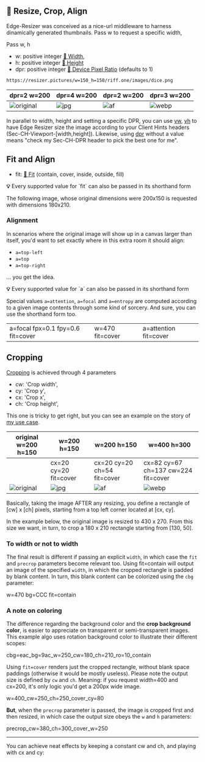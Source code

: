 ## 🔳 Resize, Crop, Align

Edge-Resizer was conceived as a nice-url middleware to harness dinamically generated thumbnails. Pass w to request a specific width, 

Pass w, h

- w: positive integer [🔗 Width](https://images.weserv.nl/docs/size.html#width),
- h: positive integer [🔗 Height](https://images.weserv.nl/docs/size.html#height)
- dpr: positive integer [🔗 Device Pixel Ratio](https://images.weserv.nl/docs/size.html#device-pixel-ratio) (defaults to 1)

```html
https://resizer.pictures/w=150_h=150/riff.one/images/dice.png
```

| dpr=2 w=200 | dpr=4 w=200 | dpr=2 w=200   | dpr=3 w=200 |
|----------|------|---------|  --  |
|![original](https://resizer.pictures/dpr=2_w=200/riff.one/images/dice.png) |![jpg](https://resizer.pictures/dpr=4_w=200/riff.one/images/dice.png) |  ![af](https://resizer.pictures/dpr=2_w=200/riff.one/images/designcue-unsplash.jpg)  |  ![webp](https://resizer.pictures/dpr=3_w=200/riff.one/images/designcue-unsplash.jpg) |  

<er-feature class="end" ></er-feature>

In parallel to width, height and setting a specific DPR, you can use [vw](feature_detection#vw), [vh](feature_detection#vh) to have Edge Resizer size the image according to your Client Hints headers (Sec-CH-Viewport-[width,height]). Likewise, using  [dpr](feature_detection#dpr) without a value means "check my Sec-CH-DPR header to pick the best one for me".




## Fit and Align

 - fit: [🔗 Fit](https://images.weserv.nl/docs/fit.html) (contain, cover, inside, outside, fill)
 

<er-feature  class="banner" >
<div class="feature_description"><b>💡</b> Every supported value for `fit` can also be passed in its shorthand form </div>
</er-feature>

 The following image, whose original dimensions were 200x150 is requested with dimensions 180x210.

<adjustments-grid  class="fit" :aliasprefix="'fit='" :adjustments="{'fit=inside':'','fit=contain':'','fit=cover':'','fit=fill':'','fit=inside':'','fit=outside':''}" :default_width="180" :default_height="210" default_tx="" image="riff.one/dice_200.png"/>






### Alignment

In scenarios where the original image will show up in a canvas larger than itself, you'd want to set exactly where in this extra room it should align: 

 - `a=top-left`
 - `a=top`
 - `a=top-right`

... you get the idea.

<er-feature  class="banner" >
<div class="feature_description"><b>💡</b> Every supported value for `a` can also be passed in its shorthand form </div>
</er-feature>

<adjustments-grid  aliasprefix='a=' :adjustments="{
    'a=top-left':'',
    'a=top':'',
    'a=top-right':'',
    'a=left':'',
    'a=center':'',
    'a=right':'',
    'a=bottom-left':'',
    'a=bottom':'',
    'a=bottom-right':''  }" :default_width="220" :default_height="190" default_tx="contain_we_cbg=77cccccc" image="riff.one/img/dice_128.png"/>

Special values `a=attention`, `a=focal` and `a=entropy` are computed according to a given image contents through some kind of sorcery. And sure, you can use the shorthand form too.

|  |  |  |
| - | - | - |
| <labeled-image  src="https://resizer.pictures/a=focal_w=230_h=220_cover_we/riff.one/fox.avif?fpx=0.1&fpy=0.4">a=focal fpx=0.1 fpy=0.6 fit=cover</labeled-image> | <labeled-image  src="https://resizer.pictures/a=entropy_w=230_h=220_cover_we/riff.one/fox.avif?fpx=0.3&fpy=0.6">w=470 fit=cover</labeled-image> | <labeled-image  src="https://resizer.pictures/a=attention_w=230_h=220_cover_we/riff.one/fox.avif?fpx=0.3&fpy=0.6">a=attention fit=cover</labeled-image> |




<available-parameters :keys="['alignments']" />




## Cropping

[Cropping](https://images.weserv.nl/docs/crop.html#rectangle-crop) is achieved through 4 parameters

-  cw: 'Crop width',
-  cy: 'Crop y',
-  cx: 'Crop x',
-  ch: 'Crop height',

This one is tricky to get right, but you can see an example on the story of [my use case](use_cases.md). 

| original w=200 h=150 | w=200 h=150 | w=200 h=150 |  w=400 h=300  |
|----------|------|---------|  --  |
|  | cx=20 cy=20 fit=cover| cx=20 cy=20 ch=54 fit=cover| cx=82 cy=67 ch=137 cw=224 fit=cover|
|![original](https://resizer.pictures/w=200_h=150/riff.one/images/printable_chart.png) |![jpg](https://resizer.pictures/w=200_h=150_cx=20_cy=20_fit=cover/riff.one/images/printable_chart.png) |  ![af](https://resizer.pictures/w=300_cx=130_cy=50_cw=180_ch=210/riff.one/images/printable_chart.png)  |  ![webp](https://resizer.pictures/w=400_h=300_cx=82_cy=67_ch=137_cw=224_fit=cover/riff.one/images/printable_chart.png) |  

Basically, taking the image AFTER any resizing, you define a rectangle of [cw] x [ch] pixels, starting from a top left corner located at [cx, cy]. 

In the example below, the original image is resized to 430 x 270. From this size we want, in turn, to crop a 180 x 210 rectangle starting from [130, 50].


<labeled-image  src="https://riff.one/crop.png"> </labeled-image>


### To width or not to width 

The final result is different if passing an explicit `width`, in which case the `fit` and `precrop` parameters become relevant too. Using fit=contain will output an image of the specified `width`, in which the cropped rectangle is padded by blank content. In turn, this blank content can be colorized using the `cbg` parameter:

<labeled-image class="bordered" src="https://resizer.pictures/cbg=ccc_w=470_cx=130_cy=50_cw=180_ch=210_contain/riff.one/designcue-unsplash-430.jpg">w=470 bg=CCC fit=contain</labeled-image>

### A note on coloring

The difference regarding the  background color and the **crop background color**, is easier to appreciate on transparent or semi-transparent images. This example algo uses rotation background color to illustrate their different scopes:


<labeled-image class="bordered" src="https://resizer.pictures/cbg=eac_bg=9ac_w=250_cw=180_ch=210_ro=10_contain/riff.one/dice.png?rbg=9c6">cbg=eac_bg=9ac_w=250_cw=180_ch=210_ro=10_contain</labeled-image>

Using `fit=cover` renders just the cropped rectangle, without blank space paddings (otherwise it would be mostly useless). Please note the output size is defined by `cw` and `ch`. Meaning: if you request width=400 and cx=200, it's only logic you'd get a 200px wide image. 

<labeled-image style="width:510px" class="bordered" src="https://resizer.pictures/w=400_cw=250_ch=250_cover_cy=80/riff.one/designcue-unsplash-430.jpg">w=400_cw=250_ch=250_cover_cy=80</labeled-image>

**But**, when the `precrop` parameter is passed, the image is cropped first and then resized, in which case the output size obeys the `w` and `h` parameters:


<labeled-image style="width:510px" class="bordered" src="https://resizer.pictures/precrop_cw=380_ch=300_cover_w=250/riff.one/designcue-unsplash-430.jpg">precrop_cw=380_ch=300_cover_w=250</labeled-image>

--------------

You can achieve neat effects by keeping a constant cw and ch, and playing with cx and cy:

<crop-table :rows="3" :cols="3"  image="riff.one/designcue-unsplash.jpg"   :cw="200" :ch="150"/>